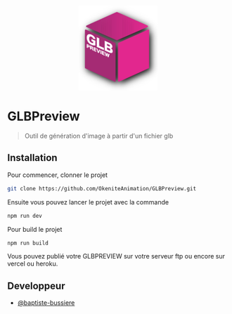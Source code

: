 <p align="center">
    <img width="180" src="./screenshots/GLBPreview.png" alt="GLBPREVIEW logo">
</p>

# GLBPreview
> Outil de génération d'image à partir d'un fichier glb 


## Installation 

Pour commencer, clonner le projet

```bash
git clone https://github.com/OkeniteAnimation/GLBPreview.git
```
Ensuite vous pouvez lancer le projet avec la commande 

```bash
npm run dev 
```
Pour build le projet 

```bash
npm run build 
```

Vous pouvez publié votre GLBPREVIEW sur votre serveur ftp ou encore sur vercel ou heroku.

## Developpeur

- [@baptiste-bussiere](https://github.com/baptiste-bussiere)


